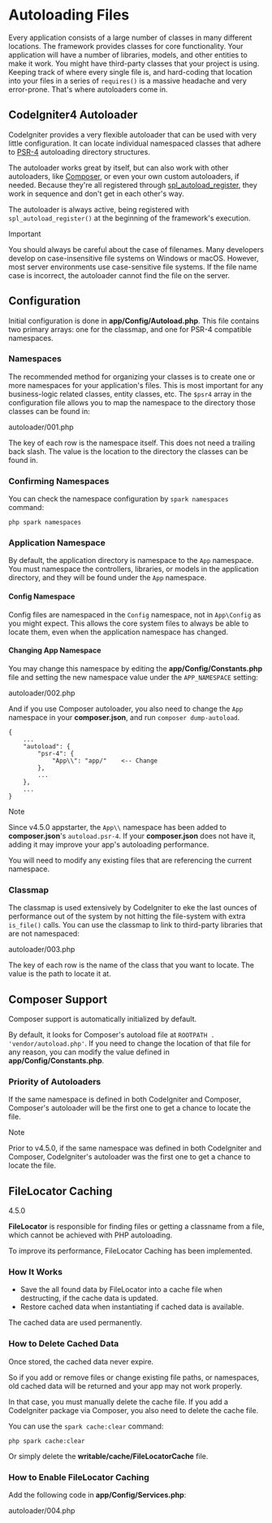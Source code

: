 # Autoloading Files

<div class="contents" local="" depth="2">

</div>

Every application consists of a large number of classes in many
different locations. The framework provides classes for core
functionality. Your application will have a number of libraries, models,
and other entities to make it work. You might have third-party classes
that your project is using. Keeping track of where every single file is,
and hard-coding that location into your files in a series of
`requires()` is a massive headache and very error-prone. That's where
autoloaders come in.

## CodeIgniter4 Autoloader

CodeIgniter provides a very flexible autoloader that can be used with
very little configuration. It can locate individual namespaced classes
that adhere to [PSR-4](https://www.php-fig.org/psr/psr-4/) autoloading
directory structures.

The autoloader works great by itself, but can also work with other
autoloaders, like [Composer](https://getcomposer.org), or even your own
custom autoloaders, if needed. Because they're all registered through
[spl_autoload_register](https://www.php.net/manual/en/function.spl-autoload-register.php),
they work in sequence and don't get in each other's way.

The autoloader is always active, being registered with
`spl_autoload_register()` at the beginning of the framework's execution.

> [!IMPORTANT]
> You should always be careful about the case of filenames. Many
> developers develop on case-insensitive file systems on Windows or
> macOS. However, most server environments use case-sensitive file
> systems. If the file name case is incorrect, the autoloader cannot
> find the file on the server.

## Configuration

Initial configuration is done in **app/Config/Autoload.php**. This file
contains two primary arrays: one for the classmap, and one for PSR-4
compatible namespaces.

### Namespaces

The recommended method for organizing your classes is to create one or
more namespaces for your application's files. This is most important for
any business-logic related classes, entity classes, etc. The `$psr4`
array in the configuration file allows you to map the namespace to the
directory those classes can be found in:

<div class="literalinclude">

autoloader/001.php

</div>

The key of each row is the namespace itself. This does not need a
trailing back slash. The value is the location to the directory the
classes can be found in.

### Confirming Namespaces

You can check the namespace configuration by `spark namespaces` command:

``` console
php spark namespaces
```

### Application Namespace

By default, the application directory is namespace to the `App`
namespace. You must namespace the controllers, libraries, or models in
the application directory, and they will be found under the `App`
namespace.

#### Config Namespace

Config files are namespaced in the `Config` namespace, not in
`App\Config` as you might expect. This allows the core system files to
always be able to locate them, even when the application namespace has
changed.

#### Changing App Namespace

You may change this namespace by editing the
**app/Config/Constants.php** file and setting the new namespace value
under the `APP_NAMESPACE` setting:

<div class="literalinclude" lines="2-">

autoloader/002.php

</div>

And if you use Composer autoloader, you also need to change the `App`
namespace in your **composer.json**, and run `composer dump-autoload`.

``` text
{
    ...
    "autoload": {
        "psr-4": {
            "App\\": "app/"    <-- Change
        },
        ...
    },
    ...
}
```

> [!NOTE]
> Since v4.5.0 appstarter, the `App\\` namespace has been added to
> **composer.json**'s `autoload.psr-4`. If your **composer.json** does
> not have it, adding it may improve your app's autoloading performance.

You will need to modify any existing files that are referencing the
current namespace.

### Classmap

The classmap is used extensively by CodeIgniter to eke the last ounces
of performance out of the system by not hitting the file-system with
extra `is_file()` calls. You can use the classmap to link to third-party
libraries that are not namespaced:

<div class="literalinclude">

autoloader/003.php

</div>

The key of each row is the name of the class that you want to locate.
The value is the path to locate it at.

## Composer Support

Composer support is automatically initialized by default.

By default, it looks for Composer's autoload file at
`ROOTPATH . 'vendor/autoload.php'`. If you need to change the location
of that file for any reason, you can modify the value defined in
**app/Config/Constants.php**.

### Priority of Autoloaders

If the same namespace is defined in both CodeIgniter and Composer,
Composer's autoloader will be the first one to get a chance to locate
the file.

> [!NOTE]
> Prior to v4.5.0, if the same namespace was defined in both CodeIgniter
> and Composer, CodeIgniter's autoloader was the first one to get a
> chance to locate the file.

## FileLocator Caching

<div class="versionadded">

4.5.0

</div>

**FileLocator** is responsible for finding files or getting a classname
from a file, which cannot be achieved with PHP autoloading.

To improve its performance, FileLocator Caching has been implemented.

### How It Works

- Save the all found data by FileLocator into a cache file when
  destructing, if the cache data is updated.
- Restore cached data when instantiating if cached data is available.

The cached data are used permanently.

### How to Delete Cached Data

Once stored, the cached data never expire.

So if you add or remove files or change existing file paths, or
namespaces, old cached data will be returned and your app may not work
properly.

In that case, you must manually delete the cache file. If you add a
CodeIgniter package via Composer, you also need to delete the cache
file.

You can use the `spark cache:clear` command:

``` console
php spark cache:clear
```

Or simply delete the **writable/cache/FileLocatorCache** file.

### How to Enable FileLocator Caching

Add the following code in **app/Config/Services.php**:

<div class="literalinclude">

autoloader/004.php

</div>
